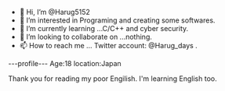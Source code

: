 - 👋 Hi, I’m @Harug5152
- 👀 I’m interested in Programing and creating some softwares.
- 🌱 I’m currently learning ...C/C++ and cyber security.
- 💞️ I’m looking to collaborate on ...nothing.
- 📫 How to reach me ... Twitter account: @Harug_days .

---profile---
Age:18
location:Japan


Thank you for reading my poor Engilish. I'm learning English too.


<!---
Harug5152/Harug5152 is a ✨ special ✨ repository because its `README.md` (this file) appears on your GitHub profile.
You can click the Preview link to take a look at your changes.
--->
